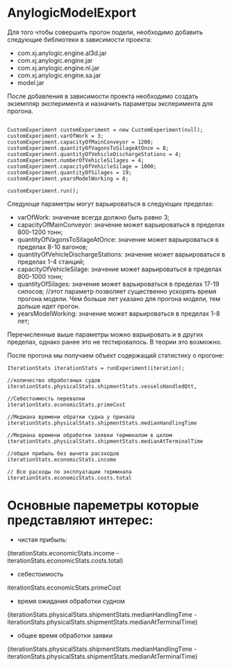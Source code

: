 # AnylogicModelExport

Для того чтобы совершить прогон подели, необходимо добавить следующие библиотеки в зависимости проекта:

- com.xj.anylogic.engine.al3d.jar
- com.xj.anylogic.engine.jar
- com.xj.anylogic.engine.nl.jar
- com.xj.anylogic.engine.sa.jar
- model.jar

После добавления в зависимости проекта необходимо создать экземпляр эксперимента и назначить параметры эксперимента для прогона.

```

CustomExperiment customExperiment = new CustomExperiment(null);
customExperiment.varOfWork = 3;
customExperiment.capacityOfMainConveyor = 1200;
customExperiment.quantityOfVagonsToSilageAtOnce = 8;
customExperiment.quantityOfVehicleDischargeStations = 4;
customExperiment.numberOfVehicleSilages = 4;
customExperiment.capacityOfVehicleSilage = 1000;
customExperiment.quantityOfSilages = 19;
customExperiment.yearsModelWorking = 8;

customExperiment.run();

```

Следующе параметры могут варьироваться в следующих пределах:
- varOfWork:
значение всегда должно быть равно 3;
- capacityOfMainConveyor:
значение может варьироваться в пределах 800-1200 тонн;
- quantityOfVagonsToSilageAtOnce:
значение может варьироваться в пределах 8-10 вагонов;
- quantityOfVehicleDischargeStations:
значение может варьироваться в пределах 1-4 станций;
- capacityOfVehicleSilage:
значение может варьироваться в пределах 800-1000 тонн;
- quantityOfSilages:
значение может варьироваться в пределах 17-19 силосов;
//этот параметр позволяет существенно ускорять время прогона модели. Чем больше лет указано для прогона модели, тем дольше идет прогон.
- yearsModelWorking:
значение может варьироваться в пределах 1-8 лет;

Перечисленные выше параметры можно варьировать и в других пределах, однако ранее это не тестировалось. В теории это возможно.

После прогона мы получаем объект содержащий статистику о прогоне:

```
IterationStats iterationStats = runExperiment(iteration);

//количество обработаных судов
iterationStats.physicalStats.shipmentStats.vesselsHandledQtt,

//Себестоимость перевалки
iterationStats.economicStats.primeCost

//Медиана времени обратки судна у причала
iterationStats.physicalStats.shipmentStats.medianHandlingTime

//Медиана времени обработки заявки терминалом в целом
iterationStats.physicalStats.shipmentStats.medianAtTerminalTime

//общая прибыль без вычета расзходов
iterationStats.economicStats.income

// Все расходы по эксплуатации терминала
iterationStats.economicStats.costs.total
```


# Основные пареметры которые представляют интерес:

- чистая прибыль:

(iterationStats.economicStats.income - iterationStats.economicStats.costs.total)

- себестоимость

iterationStats.economicStats.primeCost

- время ожидания обработки судном

(iterationStats.physicalStats.shipmentStats.medianHandlingTime - iterationStats.physicalStats.shipmentStats.medianAtTerminalTime)

- общее время обработки заявки

(iterationStats.physicalStats.shipmentStats.medianHandlingTime - iterationStats.physicalStats.shipmentStats.medianAtTerminalTime)
